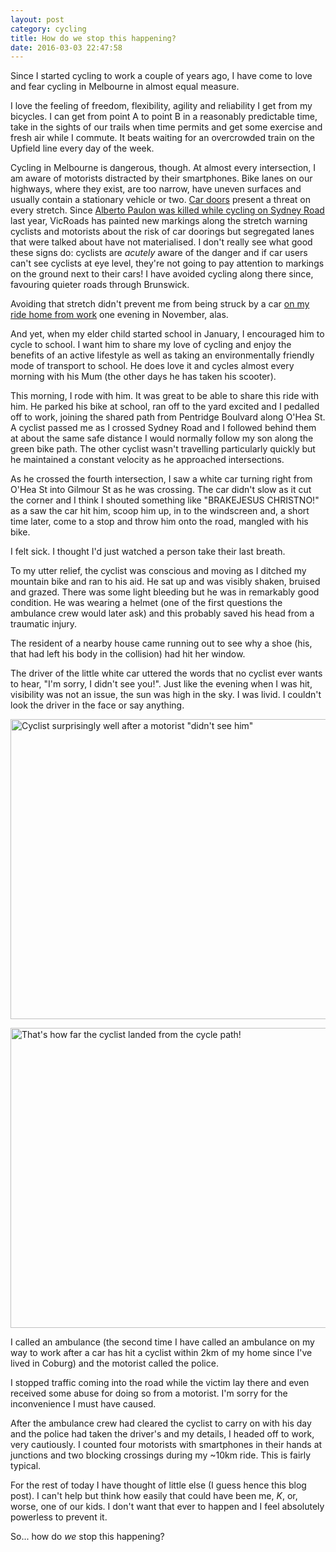 ```yaml
---
layout: post
category: cycling
title: How do we stop this happening?
date: 2016-03-03 22:47:58
---
```


Since I started cycling to work a couple of years ago, I have come to love and
fear cycling in Melbourne in almost equal measure.

I love the feeling of freedom, flexibility, agility and reliability I get from
my bicycles. I can get from point A to point B in a reasonably predictable time,
take in the sights of our trails when time permits and get some exercise and
fresh air while I commute. It beats waiting for an overcrowded train on the
Upfield line every day of the week.

Cycling in Melbourne is dangerous, though. At almost every intersection, I am
aware of motorists distracted by their smartphones. Bike lanes on our highways,
where they exist, are too narrow, have uneven surfaces and usually contain a
stationary vehicle or two.
[Car doors](https://www.vicroads.vic.gov.au/safety-and-road-rules/cyclist-safety/car-doors-and-bike-riders) present a threat on every stretch. Since
[Alberto Paulon was killed while cycling on Sydney Road](http://www.theage.com.au/victoria/italian-cyclist-alberto-paulon-killed-on-sydney-road-brunswick-remembered-by-work-colleagues-and-memorial-ride-20150302-13skbz.html)
last year, VicRoads has painted new markings along the stretch warning cyclists
and motorists about the risk of car doorings but segregated lanes that were
talked about have not materialised. I don't really see what good these signs do:
cyclists are _acutely_ aware of the danger and if car users can't see cyclists
at eye level, they're not going to pay attention to markings on the ground next
to their cars! I have avoided cycling along there since, favouring quieter roads
through Brunswick.

Avoiding that stretch didn't prevent me from being struck by a car [on my ride
home from work](https://www.strava.com/activities/435334502) one evening in
November, alas.

And yet, when my elder child started school in January, I encouraged him to
cycle to school. I want him to share my love of cycling and enjoy the benefits
of an active lifestyle as well as taking an environmentally friendly mode of
transport to school. He does love it and cycles almost every morning with his
Mum (the other days he has taken his scooter).

This morning, I rode with him. It was great to be able to share this ride with
him. He parked his bike at school, ran off to the yard excited and I pedalled
off to work, joining the shared path from Pentridge Boulvard along O'Hea St. A
cyclist passed me as I crossed Sydney Road and I followed behind them at about
the same safe distance I would normally follow my son along the green bike path.
The other cyclist wasn't travelling particularly quickly but he maintained a
constant velocity as he approached intersections.

As he crossed the fourth intersection, I saw a white car turning right from
O'Hea St into Gilmour St as he was crossing. The car didn't slow as it cut the
corner and I think I shouted something like "BRAKEJESUS CHRISTNO!" as a saw the
car hit him, scoop him up, in to the windscreen and, a short time later, come to
a stop and throw him onto the road, mangled with his bike.

I felt sick. I thought I'd just watched a person take their last breath.

To my utter relief, the cyclist was conscious and moving as I ditched my
mountain bike and ran to his aid. He sat up and was visibly shaken, bruised and
grazed. There was some light bleeding but he was in remarkably good condition.
He was wearing a helmet (one of the first questions the ambulance crew would
later ask) and this probably saved his head from a traumatic injury.

The resident of a nearby house came running out to see why a shoe (his, that had
left his body in the collision) had hit her window.

The driver of the little white car uttered the words that no cyclist ever wants
to hear, "I'm sorry, I didn't see you!". Just like the evening when I was hit,
visibility was not an issue, the sun was high in the sky. I was livid. I
couldn't look the driver in the face or say anything.

<a data-flickr-embed="true"  href="https://www.flickr.com/photos/johnsyweb/25467827175/" title="Cyclist surprisingly well after a motorist &quot;didn&#x27;t see him&quot;"><img src="https://farm2.staticflickr.com/1641/25467827175_d467f254fa_z.jpg" width="640" height="480" alt="Cyclist surprisingly well after a motorist &quot;didn&#x27;t see him&quot;"></a><script async src="//embedr.flickr.com/assets/client-code.js" charset="utf-8"></script>

<a data-flickr-embed="true"  href="https://www.flickr.com/photos/johnsyweb/24841098583/" title="That&#x27;s how far the cyclist landed from the cycle path!"><img src="https://farm2.staticflickr.com/1507/24841098583_1629132654_z.jpg" width="640" height="480" alt="That&#x27;s how far the cyclist landed from the cycle path!"></a><script async src="//embedr.flickr.com/assets/client-code.js" charset="utf-8"></script>

I called an ambulance (the second time I have called an ambulance on my way to
work after a car has hit a cyclist within 2km of my home since I've lived in
Coburg) and the motorist called the police.

I stopped traffic coming into the road while the victim lay there and even
received some abuse for doing so from a motorist. I'm sorry for the
inconvenience I must have caused.

After the ambulance crew had cleared the cyclist to carry on with his day and
the police had taken the driver's and my details, I headed off to work, very
cautiously. I counted four motorists with smartphones in their hands at
junctions and two blocking crossings during my ~10km ride. This is fairly
typical.

For the rest of today I have thought of little else (I guess hence this blog
post). I can't help but think how easily that could have been me, _K_, or,
worse, one of our kids. I don't want that ever to happen and I feel absolutely
powerless to prevent it.

So... how do *we* stop this happening?
